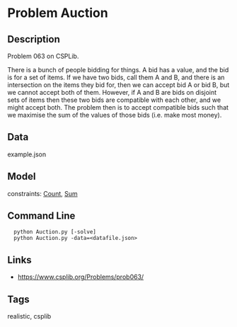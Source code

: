 # Problem Auction
## Description
Problem 063 on CSPLib.

There is a bunch of people bidding for things. A bid has a value, and the bid is for a set of items. If we have two bids, call them A and B, and there is an intersection on the items they bid for, then we can accept bid A or bid B, but we cannot accept both of them. However, if A and B are bids on disjoint sets of items then these two bids are compatible with each other, and we might accept both. The problem then is to accept compatible bids such that we maximise the sum of the values of those bids (i.e. make most money).

## Data
  example.json

## Model
  constraints: [Count](http://pycsp.org/documentation/constraints/Count), [Sum](http://pycsp.org/documentation/constraints/Sum)

## Command Line
```
  python Auction.py [-solve]
  python Auction.py -data=<datafile.json>
```

## Links
 - https://www.csplib.org/Problems/prob063/

## Tags
  realistic, csplib
